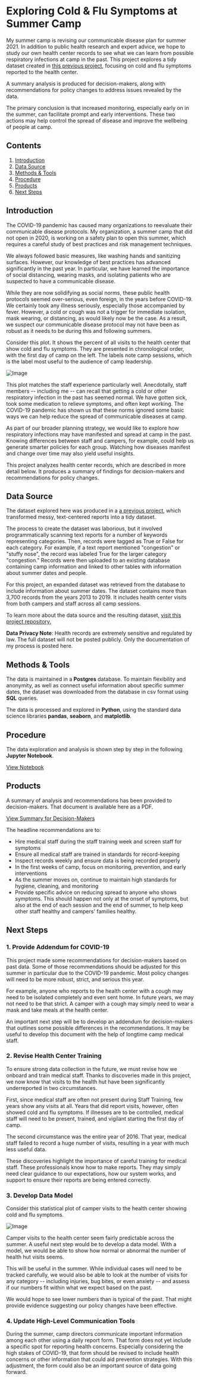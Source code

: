 # Exploring Cold & Flu Symptoms at Summer Camp
My summer camp is revising our communicable disease plan for summer 2021. In addition to public health research and expert advice, we hope to study our own health center records to see what we can learn from possible respiratory infections at camp in the past. This project explores a tidy dataset created in [this previous project](https://github.com/amcgaha/coding-health-records), focusing on cold and flu symptoms reported to the health center.

A summary analysis is produced for decision-makers, along with recommendations for policy changes to address issues revealed by the data.

The primary conclusion is that increased monitoring, especially early on in the summer, can facilitate prompt and early interventions. These two actions may help control the spread of disease and improve the wellbeing of people at camp.

## Contents
1.	[Introduction](https://github.com/amcgaha/exploring-health-records#introduction)
2.	[Data Source](https://github.com/amcgaha/exploring-health-records#data-source)
3.	[Methods & Tools](https://github.com/amcgaha/exploring-health-records#methods--tools)
4.	[Procedure](https://github.com/amcgaha/exploring-health-records#procedure)
5.	[Products](https://github.com/amcgaha/exploring-health-records#products)
6.	[Next Steps](https://github.com/amcgaha/exploring-health-records#next-steps)

## Introduction
The COVID-19 pandemic has caused many organizations to reevaluate their communicable disease protocols. My organization, a summer camp that did not open in 2020, is working on a safety plan to open this summer, which requires a careful study of best practices and risk management techniques.

We always followed basic measures, like washing hands and sanitizing surfaces. However, our knowledge of best practices has advanced significantly in the past year. In particular, we have learned the importance of social distancing, wearing masks, and isolating patients who are suspected to have a communicable disease.

While they are now solidifying as social norms, these public health protocols seemed over-serious, even foreign, in the years before COVID-19. We certainly took any illness seriously, especially those accompanied by fever. However, a cold or cough was not a trigger for immediate isolation, mask wearing, or distancing, as would likely now be the case. As a result, we suspect our communicable disease protocol may not have been as robust as it needs to be during this and following summers.

Consider this plot. It shows the percent of all visits to the health center that show cold and flu symptoms. They are presented in chronological order, with the first day of camp on the left. The labels note camp sessions, which is the label most useful to the audience of camp leadership.

![Image](https://github.com/amcgaha/exploring-health-records/blob/main/images/daily_plot_both.png)


This plot matches the staff experience particularly well. Anecdotally, staff members -- including me -- can recall that getting a cold or other respiratory infection in the past has seemed normal. We have gotten sick, took some medication to relieve symptoms, and often kept working. The COVID-19 pandemic has shown us that these norms ignored some basic ways we can help reduce the spread of communicable diseases at camp.

As part of our broader planning strategy, we would like to explore how respiratory infections may have manifested and spread at camp in the past. Knowing differences between staff and campers, for example, could help us generate smarter policies for each group. Watching how diseases manifest and change over time may also yield useful insights.

This project analyzes health center records, which are described in more detail below. It produces a summary of findings for decision-makers and recommendations for policy changes.

## Data Source
The dataset explored here was produced in a [a previous project](https://github.com/amcgaha/coding-health-records), which transformed messy, text-centered reports into a tidy dataset.

The process to create the dataset was laborious, but it involved programmatically scanning text reports for a number of keywords representing categories. Then, records were tagged as True or False for each category. For example, if a text report mentioned "congestion" or "stuffy nose", the record was labeled True for the larger category "congestion." Records were then uploaded to an existing database containing camp information and linked to other tables with information about summer dates and people.

For this project, an expanded dataset was retrieved from the database to include information about summer dates. The dataset contains more than 3,700 records from the years 2013 to 2019. It includes health center visits from both campers and staff across all camp sessions.

To learn more about the data source and the resulting dataset, [visit this project repository.](https://github.com/amcgaha/coding-health-records)

__Data Privacy Note__: Health records are extremely sensitive and regulated by law. The full dataset will not be posted publicly. Only the documentation of my process is posted here.

## Methods & Tools
The data is maintained in a __Postgres__ database. To maintain flexibility and anonymity, as well as connect useful information about specific summer dates, the dataset was downloaded from the database in csv format using __SQL__ queries.

The data is processed and explored in __Python__, using the standard data science libraries __pandas__, __seaborn__, and __matplotlib__.

## Procedure
The data exploration and analysis is shown step by step in the following __Jupyter Notebook__.

[View Notebook](https://github.com/amcgaha/exploring-health-records/blob/main/exploring_health_notebook.ipynb)

## Products
A summary of analysis and recommendations has been provided to decision-makers. That document is available here as a PDF.

[View Summary for Decision-Makers](https://github.com/amcgaha/exploring-health-records/blob/main/cold_flu_summary_decision_makers.pdf)

The headline recommendations are to:
* Hire medical staff during the staff training week and screen staff for symptoms
* Ensure all medical staff are trained in standards for record-keeping
* Inspect records weekly and ensure data is being recorded properly
* In the first weeks of camp, focus on monitoring, prevention, and early interventions
* As the summer moves on, continue to maintain high standards for hygiene, cleaning, and monitoring
* Provide specific advice on reducing spread to anyone who shows symptoms. This should happen not only at the onset of symptoms, but also at the end of each session and the end of summer, to help keep other staff healthy and campers' families healthy.

## Next Steps
### 1. Provide Addendum for COVID-19
This project made some recommendations for decision-makers based on past data. Some of those recommendations should be adjusted for this summer in particular due to the COVID-19 pandemic. Most policy changes will need to be more robust, strict, and serious this year.

For example, anyone who reports to the health center with a cough may need to be isolated completely and even sent home. In future years, we may not need to be that strict. A camper with a cough may simply need to wear a mask and take meals at the health center.

An important next step will be to develop an addendum for decision-makers that outlines some possible differences in the recommendations. It may be useful to develop this document with the help of longtime camp medical staff.

### 2. Revise Health Center Training
To ensure strong data collection in the future, we must revise how we onboard and train medical staff. Thanks to discoveries made in this project, we now know that visits to the health hut have been significantly underreported in two circumstances.

First, since medical staff are often not present during Staff Training, few years show any visits at all. Years that did report visits, however, often showed cold and flu symptoms. If illnesses are to be controlled, medical staff will need to be present, trained, and vigilant starting the first day of camp.

The second circumstance was the entire year of 2016. That year, medical staff failed to record a huge number of visits, resulting in a year with much less useful data.

These discoveries highlight the importance of careful training for medical staff. These professionals know how to make reports. They may simply need clear guidance to our expectations, how our system works, and support to ensure their reports are being entered correctly.

### 3. Develop Data Model
Consider this statistical plot of camper visits to the health center showing cold and flu symptoms.

![Image](https://github.com/amcgaha/exploring-health-records/blob/main/images/session_plot_campers.png)


Camper visits to the health center seem fairly predictable across the summer. A useful next step would be to develop a data model. With a model, we would be able to show how normal or abnormal the number of health hut visits seems.

This will be useful in the summer. While individual cases will need to be tracked carefully, we would also be able to look at the number of visits for any category -- including injuries, bug bites, or even anxiety -- and assess if our numbers fit within what we expect based on the past.

We would hope to see lower numbers than is typical of the past. That might provide evidence suggesting our policy changes have been effective.

### 4. Update High-Level Communication Tools
During the summer, camp directors communicate important information among each other using a daily report form. That form does not yet include a specific spot for reporting health concerns. Especially considering the high stakes of COVID-19, that form should be revised to include health concerns or other information that could aid prevention strategies. With this adjustment, the form could also be an important source of data going forward.
